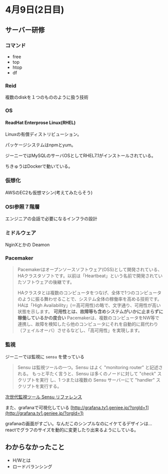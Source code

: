 # 4月9日(2日目)

## サーバー研修

### コマンド

- free
- top
- htop
- df

### Reid 

複数のdiskを１つのもののように扱う技術

### OS

#### ReadHat Enterprose Linux(RHEL)

Linuxの有償ディストリビューション。

パッケージシステムはnpmとyum。

ジーニーではMySQLのサーバOSとしてRHEL7.1がインストールされている。

ちきゅうはDockerで動いている。

### 仮想化

AWSのEC2も仮想マシン(考えてみたらそう)

### OSI参照７階層

エンジニアの会話で必要になるインフラの設計

### ミドルウェア

NginXとかの Deamon 

### Pacemaker

> Pacemakerはオープンソースソフトウェア(OSS)として開発されている、HAクラスタソフトです。以前は「Heartbeat」という名前で開発されていたソフトウェアの後継です。
>
> HAクラスタとは複数のコンピュータをつなげ、全体で1つのコンピュータのように振る舞わせることで、システム全体の稼働率を高める技術です。
> HAは「High Availability」(＝高可用性)の略で、文字通り、可用性が高い状態を示します。
> **可用性とは、故障等も含めシステムがいかに止まらずに稼働しているかの度合い**
> Pacemakerは、複数のコンピュータをNW等で連携し、故障を検知したら他のコンピュータにそれを自動的に肩代わり（フェイルオーバ）させるなどし、「高可用性」を実現します。

### 監視

ジーニーでは監視に `sensu` を使っている

> Sensu は監視ツールの一つ。Sensu はよく "monitoring router" と記述される。
> もっと平たく言うと、Sensu は多くのノードに対して "check" スクリプトを実行
> し、1 つまたは複数の Sensu サーバーにて "handler" スクリプトを実行する。

[次世代監視ツール Sensu リファレンス](https://qiita.com/spesnova/items/f9a8c9661861cc453ead)

また、grafanaで可視化している
[http://grafana.ty1.geniee.jp/?orgId=1](http://grafana.ty1.geniee.jp/?orgId=1)

grafanaの画面がすごい。なんだこのシンプルなのにイケてるデザインは...
reactでグラフのサイズを動的に変更したり出来るようにしている。


## わからなかったこと

- H/Wとは
- ロードバランシング

